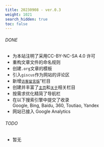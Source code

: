 ```yaml
---
title: 20230908 - ver.0.3 
weight: 1021
search_hidden: true
toc: false
---
```


###### DONE
- 为本站注明了采用CC-BY-NC-SA 4.0 许可
- 重构文章文件的命名规则
- 创建`.org`文章的模板
- 引入`giscus`作为网站的评论区
- 新增[`访客留言版`](/guestbook)”栏目
- 创建并丰富了[`主页`](/)和[`关于`](/about)相关栏目
- 按需求优化精简了导航栏
- 在以下搜索引擎中提交了收录  
  Google, Bing, Baidu, 360, Toutiao, Yandex
- 网站已接入 Google Analytics

###### TODO
- 暂无